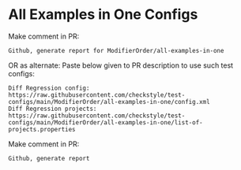 # All Examples in One Configs
Make comment in PR:
```
Github, generate report for ModifierOrder/all-examples-in-one
```
OR as alternate:
Paste below given to PR description to use such test configs:
```
Diff Regression config: https://raw.githubusercontent.com/checkstyle/test-configs/main/ModifierOrder/all-examples-in-one/config.xml
Diff Regression projects: https://raw.githubusercontent.com/checkstyle/test-configs/main/ModifierOrder/all-examples-in-one/list-of-projects.properties
```
Make comment in PR:
```
Github, generate report
```
